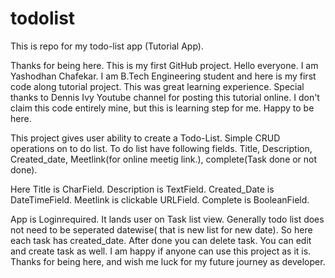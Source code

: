 # todolist
This is repo for my todo-list app  (Tutorial App).


Thanks for being here. This is my first GitHub project. Hello everyone. I am Yashodhan Chafekar. I am B.Tech Engineering student and here is my first code along tutorial project. This was great learning experience. Special thanks to Dennis Ivy Youtube channel for posting this tutorial online. I don't claim this code entirely mine, but this is learning step for me. Happy to be here.

This project gives user ability to create a Todo-List. Simple CRUD operations on to do list. To do list have following fields. Title, Description, Created_date, Meetlink(for online meetig link.), complete(Task done or not done).

Here Title is CharField. Description is TextField. Created_Date is DateTimeField. Meetlink is clickable URLField. Complete is BooleanField.

App is Loginrequired. It lands user on Task list view. Generally todo list does not need to be seperated datewise( that is new list for new date). So here each task has created_date. After done you can delete task. You can edit and create task as well. I am happy if anyone can use this project as it is. Thanks for being here, and wish me luck for my future journey as developer.
